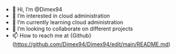 - 👋 Hi, I’m @Dimex94
- 👀 I’m interested in cloud administration
- 🌱 I’m currently learning cloud administration
- 💞️ I’m looking to collaborate on different projects
- 📫 How to reach me at {Github}(https://github.com/Dimex94/Dimex94/edit/main/README.md)

<!---
Dimex94/Dimex94 is a ✨ special ✨ repository because its `README.md` (this file) appears on your GitHub profile.
You can click the Preview link to take a look at your changes.
--->
